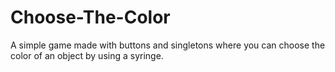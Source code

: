 # Choose-The-Color
 A simple game made with buttons and singletons where you can choose the color of an object by using a syringe.
